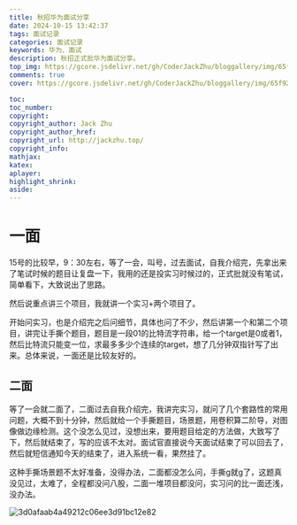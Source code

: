 ```yaml
---
title: 秋招华为面试分享
date: 2024-10-15 13:42:37
tags: 面试记录
categories: 面试记录
keywords: 华为、面试
description: 秋招正式批华为面试分享。
top_img: https://gcore.jsdelivr.net/gh/CoderJackZhu/bloggallery/img/65f920634dd84d2fd4d66db85d113e3f.jpeg
comments: true
cover: https://gcore.jsdelivr.net/gh/CoderJackZhu/bloggallery/img/65f920634dd84d2fd4d66db85d113e3f.jpeg

toc:
toc_number:
copyright:
copyright_author: Jack Zhu
copyright_author_href: 
copyright_url: http://jackzhu.top/
copyright_info: 
mathjax: 
katex: 
aplayer: 
highlight_shrink: 
aside: 
---
```


# 一面

15号的比较早，9：30左右，等了一会，叫号，过去面试，自我介绍完，先拿出来了笔试时候的题目让复盘一下，我用的还是投实习时候过的，正式批就没有笔试，简单看下，大致说出了思路。

然后说重点讲三个项目，我就讲一个实习+两个项目了。

开始问实习，也是介绍完之后问细节，具体也问了不少，然后讲第一个和第二个项目，讲完让手撕个题目，题目是一段01的比特流字符串，给一个target是0或者1，然后比特流只能变一位，求最多多少个连续的target，想了几分钟双指针写了出来。总体来说，一面还是比较友好的。

## 二面

等了一会就二面了，二面过去自我介绍完，我讲完实习，就问了几个套路性的常用问题，大概不到十分钟，然后就给一个手撕题目，场景题，用卷积算二阶导，对图像做边缘检测。这个没怎么见过，没想出来，要用题目给定的方法做，大致写了下，然后就结束了，写的应该不太对。面试官直接说今天面试结束了可以回去了，然后就短信通知今天的结束了，进入系统一看，果然挂了。

这种手撕场景题不太好准备，没得办法，二面都没怎么问，手撕g就g了，这题真没见过，太难了，全程都没问八股，二面一堆项目都没问，实习问的比一面还浅，没办法。


![3d0afaab4a49212c06ee3d91bc12e82](https://gcore.jsdelivr.net/gh/CoderJackZhu/bloggallery/img/3d0afaab4a49212c06ee3d91bc12e82.jpg)